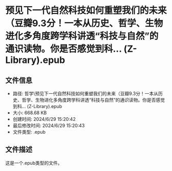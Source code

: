﻿# 预见下一代自然科技如何重塑我们的未来（豆瓣9.3分！一本从历史、哲学、生物进化多角度跨学科讲透“科技与自然”的通识读物。你是否感觉到科... (Z-Library).epub

## 文件信息
- 路径: 哲学\预见下一代自然科技如何重塑我们的未来（豆瓣9.3分！一本从历史、哲学、生物进化多角度跨学科讲透“科技与自然”的通识读物。你是否感觉到科... (Z-Library).epub
- 大小: 668.68 KB
- 创建时间: 2024/6/29 15:20:42
- 最后修改时间: 2024/6/29 15:20:43
- 文件类型: .epub

## 文件描述
这是一个.epub类型的文件。

